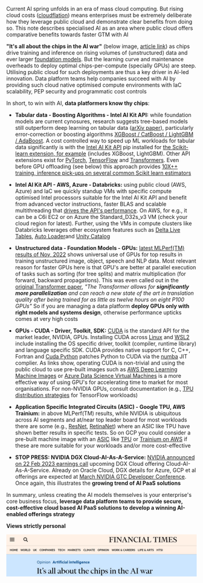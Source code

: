 Current AI spring unfolds in an era of mass cloud computing. But rising cloud costs ([cloudflation](https://www.forbes.com/sites/forbestechcouncil/2023/02/23/three-tips-to-navigate-cloud-flation/)) means enterprises must be extremely deliberate how they leverage public cloud and demonstrate clear benefits from doing so. This note describes specialised AI as an area where public cloud offers comparative benefits towards faster GTM with AI 

**"It's all about the chips in the AI war"** (below image, [article link](https://www.ft.com/content/0a16c45f-5739-43ad-abdc-1b91afa83e0d)) as chips drive training and inference on rising volumes of (unstructured) data and ever larger [foundation models](https://en.wikipedia.org/wiki/Foundation_models). But the learning curve and maintenance overheads to deploy optimal chips-per-compute (specially GPUs) are steep. Utilising public cloud for such deployments are thus a key driver in AI-led innovation. Data platform teams help companies succeed with AI by providing such cloud native optimised compute environments with IaC scalability, PEP security and programmatic cost controls  

In short, to win with AI, **data platformers know thy chips**: 

- **Tabular data - Boosting Algorithms - Intel AI Kit API:** while foundation models are current cynosures, research suggests tree-based models still outperform deep learning on tabular data ([arXiv paper](https://arxiv.org/abs/2207.08815)), particularly error-correction or boosting algorithms [XGBoost / CatBoost / LightGBM / AdaBoost](https://www.geeksforgeeks.org/gradientboosting-vs-adaboost-vs-xgboost-vs-catboost-vs-lightgbm/). A cost controlled way to speed up ML workloads for tabular data significantly is with the [Intel AI Kit API](https://www.intel.com/content/www/us/en/developer/tools/oneapi/ai-analytics-toolkit.html#gs.qdpxi0) pip installed for [the Scikit-learn extension, for example](https://pypi.org/project/scikit-learn-intelex/) (includes XGBoost, LightGBM). Other API extensions exist for [PyTorch](https://pypi.org/project/intel-extension-for-pytorch/), [TensorFlow](https://pypi.org/project/intel-extension-for-tensorflow/) and [Transformers](https://pypi.org/project/intel-extension-for-transformers/). Even before GPU offloading (see below) this approach provides [10X++ training, inference pick-ups on several common Scikit learn estimators](https://github.com/intel/scikit-learn-intelex#-acceleration) 

- **Intel AI Kit API - AWS, Azure - Databricks:** using public cloud (AWS, Azure) and IaC we quickly standup VMs with specific compute optimised Intel processors suitable for the Intel AI Kit API and benefit from advanced vector instructions, faster BLAS and scalable multithreading that [drives the API's performance](https://www.intel.com/content/www/us/en/developer/tools/oneapi/onedal.html#gs.r3jyga). On AWS, for e.g., it can be a C6i EC2 or on Azure the Standard_D32s_v3 VM (check your cloud region for latest). Further, using the VMs in compute clusters like Databricks leverages other ecosystem features such as [Delta Live Tables](https://www.databricks.com/product/delta-live-tables), [Auto Loader](https://learn.microsoft.com/en-us/azure/databricks/ingestion/auto-loader/)and [Unity Catalog](https://www.databricks.com/product/unity-catalog)  

- **Unstructured data - Foundation Models - GPUs:** [latest MLPerf(TM) results of Nov, 2022](https://mlcommons.org/en/training-normal-21/) shows universal use of GPUs for top results in training unstructured image, object, speech and NLP data. Most relevant reason for faster GPUs here is that GPU's are better at parallel execution of tasks such as sorting (for tree splits) and matrix multiplication (for forward, backward propagations). This was even called out in the [original Transformer paper](https://arxiv.org/abs/1706.03762), *"The Transformer allows for **significantly more parallelization** and can reach a new state of the art in translation quality after being trained for as little as twelve hours on eight P100 GPUs"* So if you are managing a data platform **deploy GPUs only with right models and systems design**, otherwise performance upticks comes at very high costs 

- **GPUs - CUDA - Driver, Toolkit, SDK:** [CUDA](https://en.wikipedia.org/wiki/CUDA) is the standard API for the market leader, NVIDIA, GPUs. Installing CUDA across [Linux](https://docs.nvidia.com/cuda/cuda-installation-guide-linux/index.html) and [WSL2](https://docs.nvidia.com/cuda/wsl-user-guide/index.html#getting-started-with-cuda-on-wsl) include installing the OS specific driver, toolkit (compiler, runtime library) and language specific SDK. CUDA provides native support for C, C++, Fortran and [Cuda Python](https://developer.nvidia.com/how-to-cuda-python) patches Python to CUDA via the [numba](https://numba.pydata.org/) JIT complier. As links show, operating CUDA is non-trivial and using the public cloud to use pre-built images such as [AWS Deep Learning Machine Images](https://aws.amazon.com/machine-learning/amis/) or [Azure Data Science Virtual Machines](https://azure.microsoft.com/en-us/products/virtual-machines/data-science-virtual-machines/) is a more effective way of using GPU's for accelerating time to market for most organisations. For non-NVIDIA GPUs, consult documentation (e.g., [TPU distribution strategies](https://www.tensorflow.org/guide/tpu#distribution_strategies) for TensorFlow workloads)

- **Application Specific Integrated Circuits (ASIC) - Google TPU, AWS Trainium:** in above MLPerf(TM) results, while NVIDIA is ubiquitous across AI segments and at/near top leader board for most workloads there are some (e.g., [ResNet](https://en.wikipedia.org/wiki/Residual_neural_network), [RetinaNet](https://paperswithcode.com/method/retinanet)) where an ASIC like TPU have shown better results in specific tests. So on GCP you could consider a pre-built machine image with an [ASIC](https://en.wikipedia.org/wiki/Application-specific_integrated_circuit) like [TPU](https://cloud.google.com/tpu/docs/tpus) or [Trainium on AWS](https://aws.amazon.com/machine-learning/trainium/) if these are more suitable for your workloads and/or more cost-effective 

- **STOP PRESS: NVIDIA DGX Cloud-AI-As-A-Service:** [NVIDIA announced on 22 Feb 2023 earnings call](https://www.crn.com/news/components-peripherals/nvidia-teases-dgx-cloud-ai-as-a-service-as-earnings-wow-wall-street) upcoming DGX Cloud offering Cloud-AI-As-A-Service. Already on Oracle Cloud, DGX details for Azure, GCP et al offerings are expected at [March NVIDIA GTC Developer Conference](https://www.nvidia.com/gtc/). Once again, this illustrates the **growing trend of AI PaaS solutions**  

In summary, unless creating the AI models themselves is your enterprise's core business focus, **leverage data platform teams to provide secure, cost-effective cloud based AI PaaS solutions to develop a winning AI-enabled offerings strategy** 

**Views strictly personal**

<p align="center">
  <img src="https://github.com/shanlodh/pragmaticdataplatformer/blob/main/004_KnowThyChips/Images/ChipsInAI.jpg" />
</p>